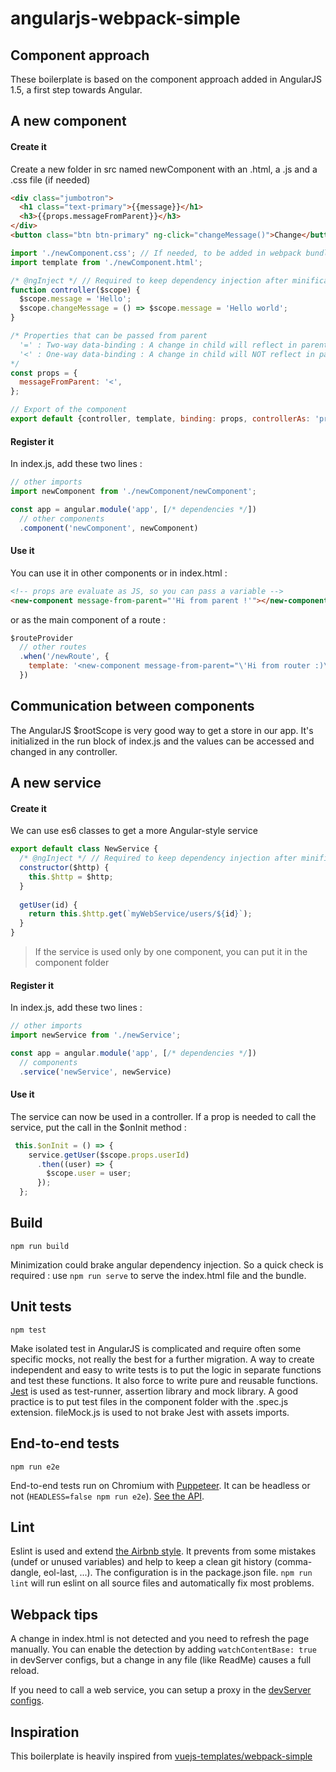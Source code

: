 # angularjs-webpack-simple

## Component approach

These boilerplate is based on the component approach added in AngularJS 1.5, a first step towards Angular.

## A new component

#### Create it

Create a new folder in src named newComponent with an .html, a .js and a .css file (if needed)

```html
<div class="jumbotron">
  <h1 class="text-primary">{{message}}</h1>
  <h3>{{props.messageFromParent}}</h3>
</div>
<button class="btn btn-primary" ng-click="changeMessage()">Change</button>
```

```javascript
import './newComponent.css'; // If needed, to be added in webpack bundle
import template from './newComponent.html';

/* @ngInject */ // Required to keep dependency injection after minification
function controller($scope) {
  $scope.message = 'Hello';
  $scope.changeMessage = () => $scope.message = 'Hello world';
}

/* Properties that can be passed from parent
  '=' : Two-way data-binding : A change in child will reflect in parent
  '<' : One-way data-binding : A change in child will NOT reflect in parent
*/
const props = {
  messageFromParent: '<',
};

// Export of the component
export default {controller, template, binding: props, controllerAs: 'props'};
 ```

#### Register it

In index.js, add these two lines :

```javascript
// other imports
import newComponent from './newComponent/newComponent';

const app = angular.module('app', [/* dependencies */])
  // other components
  .component('newComponent', newComponent)
```

#### Use it

You can use it in other components or in index.html :

```html
<!-- props are evaluate as JS, so you can pass a variable -->
<new-component message-from-parent="'Hi from parent !'"></new-component>
```

or as the main component of a route : 

```javascript
$routeProvider
  // other routes
  .when('/newRoute', { 
    template: '<new-component message-from-parent="\'Hi from router :)\'"></new-component>'
  })
```

## Communication between components

The AngularJS $rootScope is very good way to get a store in our app. It's initialized in the run block of index.js and the values can be accessed and changed in any controller.

## A new service

#### Create it

We can use es6 classes to get a more Angular-style service

```javascript
export default class NewService {
  /* @ngInject */ // Required to keep dependency injection after minification
  constructor($http) {
    this.$http = $http;
  }
  
  getUser(id) {
    return this.$http.get(`myWebService/users/${id}`);
  }
}
```

> If the service is used only by one component, you can put it in the component folder

#### Register it

In index.js, add these two lines :

```javascript
// other imports
import newService from './newService';

const app = angular.module('app', [/* dependencies */])
  // components
  .service('newService', newService)
```

#### Use it

The service can now be used in a controller. If a prop is needed to call the service, put the call in the $onInit method :

```javascript
 this.$onInit = () => {
    service.getUser($scope.props.userId)
      .then((user) => {
        $scope.user = user;
      });
  };
```

## Build

`npm run build`

Minimization could brake angular dependency injection. So a quick check is required : use `npm run serve` to serve the index.html file and the bundle.

## Unit tests

`npm test`

Make isolated test in AngularJS is complicated and require often some specific mocks, not really the best for a further migration. A way to create independent and easy to write tests is to put the logic in separate functions and test these functions. It also force to write pure and reusable functions. [Jest](https://facebook.github.io/jest/) is used as test-runner, assertion library and mock library. A good practice is to put test files in the component folder with the .spec.js extension. fileMock.js is used to not brake Jest with assets imports.

## End-to-end tests

`npm run e2e`

End-to-end tests run on Chromium with [Puppeteer](https://github.com/GoogleChrome/puppeteer). It can be headless or not (`HEADLESS=false npm run e2e`). [See the API](https://github.com/GoogleChrome/puppeteer/blob/master/docs/api.md#).

## Lint

Eslint is used and extend [the Airbnb style](https://github.com/airbnb/javascript). It prevents from some mistakes (undef or unused variables) and help to keep a clean git history (comma-dangle, eol-last, ...). The configuration is in the package.json file. `npm run lint` will run eslint on all source files and automatically fix most problems.

## Webpack tips

A change in index.html is not detected and you need to refresh the page manually. You can enable the detection by adding `watchContentBase: true` in devServer configs, but a change in any file (like ReadMe) causes a full reload.

If you need to call a web service, you can setup a proxy in the [devServer configs](https://webpack.js.org/configuration/dev-server/#devserver-proxy).

## Inspiration

This boilerplate is heavily inspired from [vuejs-templates/webpack-simple](https://github.com/vuejs-templates/webpack-simple)
